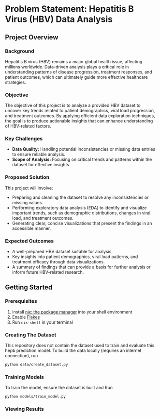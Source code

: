 # Problem Statement: Hepatitis B Virus (HBV) Data Analysis

## Project Overview

### Background
Hepatitis B virus (HBV) remains a major global health issue, affecting millions worldwide. Data-driven analysis plays a critical role in understanding patterns of disease progression, treatment responses, and patient outcomes, which can ultimately guide more effective healthcare strategies.

### Objective
The objective of this project is to analyze a provided HBV dataset to uncover key trends related to patient demographics, viral load progression, and treatment outcomes. By applying efficient data exploration techniques, the goal is to produce actionable insights that can enhance understanding of HBV-related factors.

### Key Challenges
- **Data Quality:** Handling potential inconsistencies or missing data entries to ensure reliable analysis.
- **Scope of Analysis:** Focusing on critical trends and patterns within the dataset for effective insights.

### Proposed Solution
This project will involve:
- Preparing and cleaning the dataset to resolve any inconsistencies or missing values.
- Performing exploratory data analysis (EDA) to identify and visualize important trends, such as demographic distributions, changes in viral load, and treatment outcomes.
- Generating clear, concise visualizations that present the findings in an accessible manner.

### Expected Outcomes
- A well-prepared HBV dataset suitable for analysis.
- Key insights into patient demographics, viral load patterns, and treatment efficacy through data visualizations.
- A summary of findings that can provide a basis for further analysis or inform future HBV-related research.

## Getting Started

### Prerequisites

1. Install [nix: the package manager](https://nixos.org/download/) into your shell environment
2. Enable [Flakes](https://nixos.wiki/wiki/Flakes)
3. Run `nix-shell` in your terminal

### Creating The Dataset

This repository does not contain the dataset used to train and evaluate this hepb prediction model. To build the data locally (requires an internet connection), run

```bash
python data/create_dataset.py
```

### Training Models

To train the model, ensure the dataset is built and Run

```bash
python models/train_model.py
```

### Viewing Results
